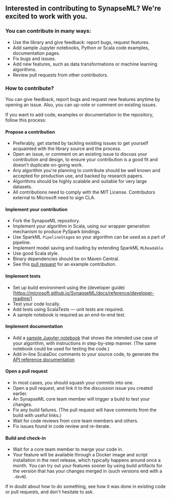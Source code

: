 ## Interested in contributing to SynapseML?  We're excited to work with you.

### You can contribute in many ways:

-   Use the library and give feedback: report bugs, request features.
-   Add sample Jupyter notebooks, Python or Scala code examples, documentation
    pages.
-   Fix bugs and issues.
-   Add new features, such as data transformations or machine learning algorithms.
-   Review pull requests from other contributors.

### How to contribute?

You can give feedback, report bugs and request new features anytime by opening
an issue.  Also, you can up-vote or comment on existing issues.

If you want to add code, examples or documentation to the repository, follow
this process:

#### Propose a contribution

-   Preferably, get started by tackling existing issues to get yourself acquainted
    with the library source and the process.
-   Open an issue, or comment on an existing issue to discuss your contribution
    and design, to ensure your contribution is a good fit and doesn't duplicate
    on-going work.
-   Any algorithm you're planning to contribute should be well known and accepted
    for production use, and backed by research papers.
-   Algorithms should be highly scalable and suitable for very large datasets.
-   All contributions need to comply with the MIT License.  Contributors external
    to Microsoft need to sign CLA.

#### Implement your contribution

-   Fork the SynapseML repository.
-   Implement your algorithm in Scala, using our wrapper generation mechanism to
    produce PySpark bindings.
-   Use SparkML `PipelineStage`s so your algorithm can be used as a part of
    pipeline.
-   Implement model saving and loading by extending SparkML `MLReadable`.
-   Use good Scala style.
-   Binary dependencies should be on Maven Central.
-   See this [pull request](https://github.com/microsoft/SynapseML/pull/1282) for an
    example contribution.

#### Implement tests

-   Set up build environment using the (developer guide)[https://microsoft.github.io/SynapseML/docs/reference/developer-readme/]
-   Test your code locally.
-   Add tests using ScalaTests — unit tests are required.
-   A sample notebook is required as an end-to-end test.

#### Implement documentation

-   Add a [sample Jupyter notebook](notebooks/) that shows the intended use
    case of your algorithm, with instructions in step-by-step manner.  (The same
    notebook could be used for testing the code.)
-   Add in-line ScalaDoc comments to your source code, to generate the [API
    reference documentation](https://mmlspark.azureedge.net/docs/pyspark/)

#### Open a pull request

-   In most cases, you should squash your commits into one.
-   Open a pull request, and link it to the discussion issue you created earlier.
-   An SynapseML core team member will trigger a build to test your changes.
-   Fix any build failures.  (The pull request will have comments from the build
    with useful links.)
-   Wait for code reviews from core team members and others.
-   Fix issues found in code review and re-iterate.

#### Build and check-in

-   Wait for a core team member to merge your code in.
-   Your feature will be available through a Docker image and script installation
    in the next release, which typically happens around once a month.  You can try
    out your features sooner by using build artifacts for the version that has
    your changes merged in (such versions end with a `.devN`).

If in doubt about how to do something, see how it was done in existing code or
pull requests, and don't hesitate to ask.
